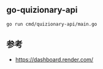 go-quizionary-api
--------

```
go run cmd/quizionary-api/main.go
```

## 参考
- https://dashboard.render.com/